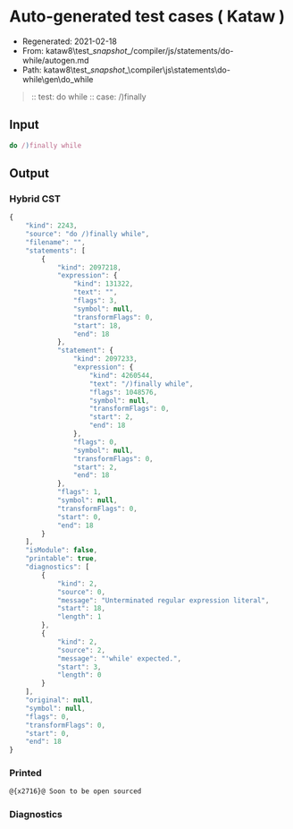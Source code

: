 # Auto-generated test cases ( Kataw )
- Regenerated: 2021-02-18
- From: kataw8\test\__snapshot__/compiler/js/statements/do-while/autogen.md
- Path: kataw8\test\__snapshot__\compiler\js\statements\do-while\gen\do_while
> :: test: do while
> :: case: /)finally
## Input

`````js
do /)finally while
`````

## Output

### Hybrid CST

```javascript
{
    "kind": 2243,
    "source": "do /)finally while",
    "filename": "",
    "statements": [
        {
            "kind": 2097218,
            "expression": {
                "kind": 131322,
                "text": "",
                "flags": 3,
                "symbol": null,
                "transformFlags": 0,
                "start": 18,
                "end": 18
            },
            "statement": {
                "kind": 2097233,
                "expression": {
                    "kind": 4260544,
                    "text": "/)finally while",
                    "flags": 1048576,
                    "symbol": null,
                    "transformFlags": 0,
                    "start": 2,
                    "end": 18
                },
                "flags": 0,
                "symbol": null,
                "transformFlags": 0,
                "start": 2,
                "end": 18
            },
            "flags": 1,
            "symbol": null,
            "transformFlags": 0,
            "start": 0,
            "end": 18
        }
    ],
    "isModule": false,
    "printable": true,
    "diagnostics": [
        {
            "kind": 2,
            "source": 0,
            "message": "Unterminated regular expression literal",
            "start": 18,
            "length": 1
        },
        {
            "kind": 2,
            "source": 2,
            "message": "'while' expected.",
            "start": 3,
            "length": 0
        }
    ],
    "original": null,
    "symbol": null,
    "flags": 0,
    "transformFlags": 0,
    "start": 0,
    "end": 18
}
```

### Printed

```javascript
@{x2716}@ Soon to be open sourced
```

### Diagnostics

```javascript

```

